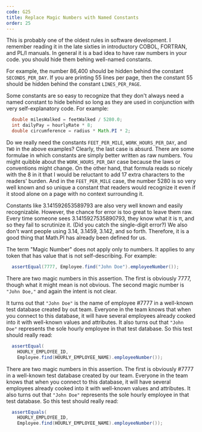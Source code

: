 ```yaml
---
code: G25
title: Replace Magic Numbers with Named Constants
order: 25
---
```

This is probably one of the oldest rules in software development.
I remember reading it in the late sixties in introductory COBOL, FORTRAN, and PL/I manuals.
In general it is a bad idea to have raw numbers in your code.
you should hide them behing well-named constants.

For example, the number 86,400 should be hidden behind the constant `SECONDS_PER_DAY`.
If you are printing 55 lines per page, then the constant 55 should be hidden behind the constant `LINES_PER_PAGE`.

Some constants are so easy to recognize that they don't always need a named constant to hide behind so long as they are used in conjunction with very self-explanatory code.
For example:

```java
  double milesWalked = feetWalked / 5280.0;
  int dailyPay = hourlyRate * 8;
  double circumference = radius * Math.PI * 2;
```

Do we really need the constants `FEET_PER_MILE`, `WORK_HOURS_PER_DAY`, and `TWO` in the above examples?
Clearly, the last case is absurd.
There are some formulae in which constants are simply better written as raw numbers.
You might quibble about the `WORK_HOURS_PER_DAY` case because the laws or conventions might change.
On the other hand, that formula reads so nicely with the 8 in it that I would be reluctant to add 17 extra characters to the readers' burden.
And in the `FEET_PER_MILE` case, the number 5280 is so very well known and so unique a constant that readers would recognize it even if it stood alone on a page with no context surrounding it.

Constants like 3.141592653589793 are also very well known and easily recognizable.
However, the chance for error is too great to leave them raw.
Every time someone sees 3.1415927535890793, they know what it is π, and so they fail to scrutinize it.
(Did you catch the single-digit error?) We also don't want people using 3.14, 3.1459, 3.142, and so forth.
Therefore, it is a good thing that Math.PI has already been defined for us.

The term "Magic Number" does not apply only to numbers.
It applies to any token that has value that is not self-describing.
For example:

```java
  assertEqual(7777, Employee.find("John Doe").employeeNumber());
```

There are two magic numbers in this assertion.
The first is obviously 7777, though what it might mean is not obvious.
The second magic number is `"John Doe,"` and again the intent is not clear.

It turns out that `"John Doe"` is the name of employee #7777 in a well-known test database created by out team.
Everyone in the team knows that when you connect to this database, it will have several employees already cooked into it with well-known values and attributes.
It also turns out that `"John Doe"` represents the sole hourly employee in that test database.
So this test should really read:

```java
  assertEqual(
    HOURLY_EMPLOYEE_ID,
    Employee.find(HOURLY_EMPLOYEE_NAME).employeeNumber());
```

There are two magic numbers in this assertion.
The first is obviously #7777 in a well-known test database created by our team.
Everyone in the team knows that when you connect to this database, it will have several employees already cooked into it with well-known values and attributes.
It also turns out that `"John Doe"` represents the sole hourly employee in that test database.
So this test should really read:

```java
  assertEquals(
    HOURLY_EMPLOYEE_ID,
    Employee.find(HOURLY_EMPLOYEE_NAME).employeeNumber());
```